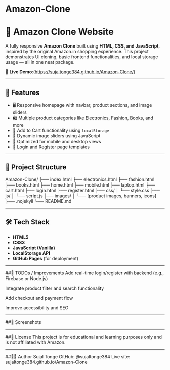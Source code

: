 # Amazon-Clone

# 🛒 Amazon Clone Website

A fully responsive **Amazon Clone** built using **HTML, CSS, and JavaScript**, inspired by the original Amazon.in shopping experience. This project demonstrates UI cloning, basic frontend functionalities, and local storage usage — all in one neat package.

🔗 **Live Demo**:(https://sujaltonge384.github.io/Amazon-Clone/)

---

## 📌 Features

- 🖥️ Responsive homepage with navbar, product sections, and image sliders
- 🛍️ Multiple product categories like Electronics, Fashion, Books, and more
- 🛒 Add to Cart functionality using `localStorage`
- 🔄 Dynamic image sliders using JavaScript
- 📱 Optimized for mobile and desktop views
- 🔐 Login and Register page templates

---

## 📁 Project Structure

Amazon-Clone/
├── index.html
├── electronics.html
├── fashion.html
├── books.html
├── home.html
├── mobile.html
├── laptop.html
├── cart.html
├── login.html
├── register.html
├── css/
│ └── style.css
├── js/
│ └── script.js
├── images/
│ └── [product images, banners, icons]
├── .nojekyll
└── README.md


---

## 🛠️ Tech Stack

- **HTML5**
- **CSS3**
- **JavaScript (Vanilla)**
- **LocalStorage API**
- **GitHub Pages** (for deployment)

---

##📌 TODOs / Improvements
 Add real-time login/register with backend (e.g., Firebase or Node.js)

 Integrate product filter and search functionality

 Add checkout and payment flow

 Improve accessibility and SEO

 ---

##📸 Screenshots

 ---

 ##📄 License
This project is for educational and learning purposes only and is not affiliated with Amazon.

---

##🙋‍♂️ Author
Sujal Tonge
GitHub: @sujaltonge384
Live site: sujaltonge384.github.io/Amazon-Clone

